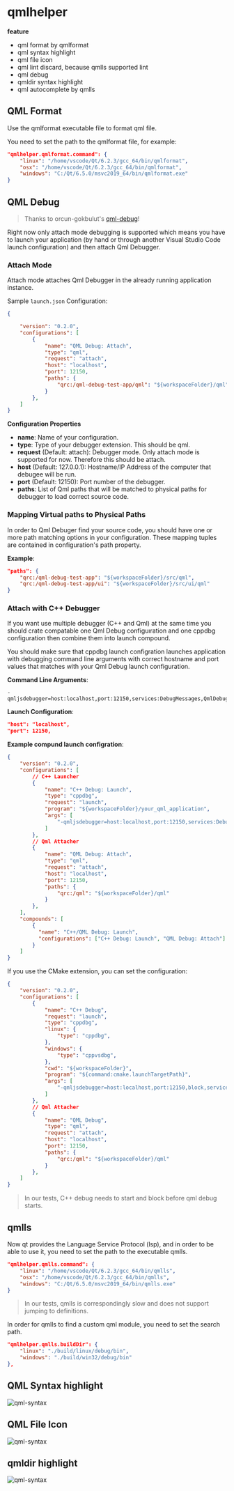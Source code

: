 # qmlhelper

**feature**

- qml format by qmlformat
- qml syntax highlight
- qml file icon
- qml lint discard, because qmlls supported lint
- qml debug
- qmldir syntax highlight
- qml autocomplete by qmlls

## QML Format

Use the qmlformat executable file to format qml file.

You need to set the path to the qmlformat file, for example:

```json
"qmlhelper.qmlformat.command": {
    "linux": "/home/vscode/Qt/6.2.3/gcc_64/bin/qmlformat",
    "osx": "/home/vscode/Qt/6.2.3/gcc_64/bin/qmlformat",
    "windows": "C:/Qt/6.5.0/msvc2019_64/bin/qmlformat.exe"
}
```

## QML Debug

> Thanks to orcun-gokbulut's [qml-debug](https://github.com/orcun-gokbulut/qml-debug)!

Right now only attach mode debugging is supported which means you have to launch your application (by hand or through another Visual Studio Code launch configuration) and then attach Qml Debugger.

### Attach Mode

Attach mode attaches Qml Debugger in the already running application instance.

Sample `launch.json` Configuration:
```json
{

    "version": "0.2.0",
    "configurations": [
        {
            "name": "QML Debug: Attach",
            "type": "qml",
            "request": "attach",
            "host": "localhost",
            "port": 12150,
            "paths": {
                "qrc:/qml-debug-test-app/qml": "${workspaceFolder}/qml"
            }
        },
    ]
}
```

**Configuration Properties**

- **name**: Name of your configuration.
- **type**: Type of your debugger extension. This should be qml.
- **request** (Default: attach): Debugger mode. Only attach mode is supported for now. Therefore this should be attach.
- **host** (Default: 127.0.0.1): Hostname/IP Address of the computer that debugee will be run.
- **port** (Default: 12150): Port number of the debugger.
- **paths**: List of Qml paths that will be matched to physical paths for debugger to load correct source code.

### Mapping Virtual paths to Physical Paths

In order to Qml Debuger find your source code, you should have one or more path matching options in your configuration. These mapping tuples are contained in configuration's path property.

**Example**:

```json
"paths": {
    "qrc:/qml-debug-test-app": "${workspaceFolder}/src/qml",
    "qrc:/qml-debug-test-app/ui": "${workspaceFolder}/src/ui/qml"
}
```

### Attach with C++ Debugger

If you want use multiple debugger (C++ and Qml) at the same time you should crate compatable one Qml Debug configuıration and one cppdbg configuration then combine them into launch compound.

You should make sure that cppdbg launch configration launches application with debugging command line arguments with correct hostname and port values that matches with your Qml Debug launch configuration.

**Command Line Arguments**:

```shell
-qmljsdebugger=host:localhost,port:12150,services:DebugMessages,QmlDebugger,V8Debugger
```

**Launch Configuration**:
```json
"host": "localhost",
"port": 12150,
```

**Example compund launch configration**:
```json
{
    "version": "0.2.0",
    "configurations": [
        // C++ Launcher
        {
            "name": "C++ Debug: Launch",
            "type": "cppdbg",
            "request": "launch",
            "program": "${workspaceFolder}/your_qml_application",
            "args": [
                "-qmljsdebugger=host:localhost,port:12150,services:DebugMessages,QmlDebugger,V8Debugger"
            ]
        },
        // Qml Attacher
        {
            "name": "QML Debug: Attach",
            "type": "qml",
            "request": "attach",
            "host": "localhost",
            "port": 12150,
            "paths": {
                "qrc:/qml": "${workspaceFolder}/qml"
            }
        },
    ],
    "compounds": [
        {
          "name": "C++/QML Debug: Launch",
          "configurations": ["C++ Debug: Launch", "QML Debug: Attach"]
        }
    ]
}
```

If you use the CMake extension, you can set the configuration:

```json
{
    "version": "0.2.0",
    "configurations": [
        {
            "name": "C++ Debug",
            "request": "launch",
            "type": "cppdbg",
            "linux": {
                "type": "cppdbg",
            },
            "windows": {
                "type": "cppvsdbg",
            },
            "cwd": "${workspaceFolder}",
            "program": "${command:cmake.launchTargetPath}",
            "args": [
                "-qmljsdebugger=host:localhost,port:12150,block,services:DebugMessages,QmlDebugger,V8Debugger"
            ]
        },
        // Qml Attacher
        {
            "name": "QML Debug",
            "type": "qml",
            "request": "attach",
            "host": "localhost",
            "port": 12150,
            "paths": {
                "qrc:/qml": "${workspaceFolder}/qml"
            }
        },
    ]
}
```

> In our tests, C++ debug needs to start and block before qml debug starts.

## qmlls

Now qt provides the Language Service Protocol (lsp), and in order to be able to use it, you need to set the path to the executable qmlls.

```json
"qmlhelper.qmlls.command": {
    "linux": "/home/vscode/Qt/6.2.3/gcc_64/bin/qmlls",
    "osx": "/home/vscode/Qt/6.2.3/gcc_64/bin/qmlls",
    "windows": "C:/Qt/6.5.0/msvc2019_64/bin/qmlls.exe"
}
```

> In our tests, qmlls is correspondingly slow and does not support jumping to definitions.

In order for qmlls to find a custom qml module, you need to set the search path.

```json
"qmlhelper.qmlls.buildDir": {
    "linux": "./build/linux/debug/bin",
    "windows": "./build/win32/debug/bin"
},
```

## QML Syntax highlight

![qml-syntax](./doc/qml-syntax.png)

## QML File Icon

![qml-syntax](./doc/qml-file-icon.png)

## qmldir highlight

![qml-syntax](./doc/qmldir-syntax.png)

